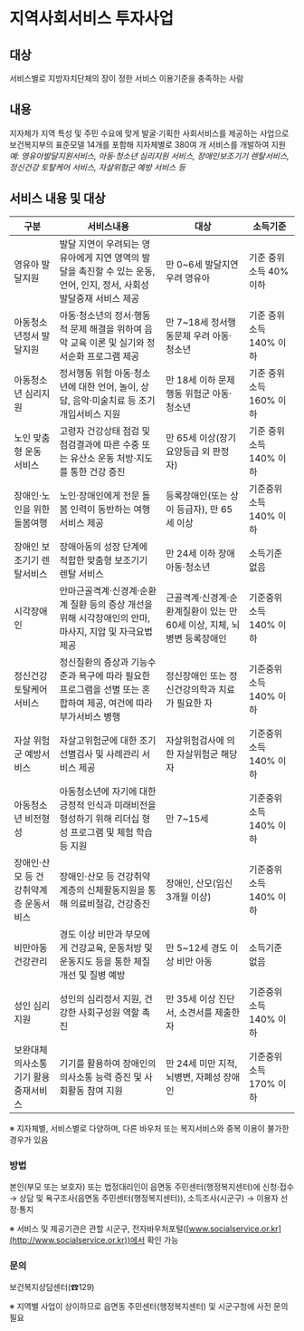 # 지역사회서비스 투자사업

## 대상
서비스별로 지방자치단체의 장이 정한 서비스 이용기준을 충족하는 사람

## 내용
지자체가 지역 특성 및 주민 수요에 맞게 발굴·기획한 사회서비스를 제공하는 사업으로 보건복지부의 표준모델 14개를 포함해 지자체별로 380여 개 서비스를 개발하여 지원
*예: 영유아발달지원서비스, 아동·청소년 심리지원 서비스, 장애인보조기기 렌탈서비스, 정신건강 토탈케어 서비스, 자살위험군 예방 서비스 등*

## 서비스 내용 및 대상

| 구분 | 서비스내용 | 대상 | 소득기준 |
| --- | --- | --- | --- |
| 영유아 발달지원 | 발달 지연이 우려되는 영유아에게 지연 영역의 발달을 촉진할 수 있는 운동, 언어, 인지, 정서, 사회성 발달중재 서비스 제공 | 만 0~6세 발달지연 우려 영유아 | 기준 중위소득 40% 이하 |
| 아동청소년정서 발달지원 | 아동·청소년의 정서·행동적 문제 해결을 위하여 음악 교육 이론 및 실기와 정서순화 프로그램 제공 | 만 7~18세 정서행동문제 우려 아동·청소년 | 기준 중위소득 140% 이하 |
| 아동청소년 심리지원 | 정서행동 위험 아동·청소년에 대한 언어, 놀이, 상담, 음악·미술치료 등 조기개입서비스 지원 | 만 18세 이하 문제 행동 위험군 아동·청소년 | 기준 중위소득 160% 이하 |
| 노인 맞춤형 운동 서비스 | 고령자 건강상태 점검 및 점검결과에 따른 수중 또는 유산소 운동 처방·지도를 통한 건강 증진 | 만 65세 이상(장기요양등급 외 판정자) | 기준 중위소득 140% 이하 |
| 장애인·노인을 위한 돌봄여행 | 노인·장애인에게 전문 돌봄 인력이 동반하는 여행 서비스 제공 | 등록장애인(또는 상이 등급자), 만 65세 이상 | 기준중위소득 140% 이하 |
| 장애인 보조기기 렌탈서비스 | 장애아동의 성장 단계에 적합한 맞춤형 보조기기 렌탈 서비스 | 만 24세 이하 장애 아동·청소년 | 소득기준 없음 |
| 시각장애인 | 안마근골격계·신경계·순환계 질환 등의 증상 개선을 위해 시각장애인의 안마, 마사지, 지압 및 자극요법 제공 | 근골격계·신경계·순환계질환이 있는 만 60세 이상, 지체, 뇌병변 등록장애인 | 기준중위소득 140% 이하 |
| 정신건강 토탈케어서비스           | 정신질환의 증상과 기능수준과 욕구에 따라 필요한 프로그램을 선별 또는 혼합하여 제공, 여건에 따라 부가서비스 병행 | 정신장애인 또는 정신건강의학과 치료가 필요한 자 | 기준중위소득 140% 이하 |
| 자살 위험군 예방서비스            | 자살고위험군에 대한 조기 선별검사 및 사례관리 서비스 제공        | 자살위험검사에 의한 자살위험군 해당자           | 기준중위소득 140% 이하 |
| 아동청소년 비전형성               | 아동청소년에 자기에 대한 긍정적 인식과 미래비전을 형성하기 위해 리더십 형성 프로그램 및 체험 학습 등 지원 | 만 7~15세                                     | 기준중위소득 140% 이하 |
| 장애인·산모 등 건강취약계층 운동서비스 | 장애인·산모 등 건강취약계층의 신체활동지원을 통해 의료비절감, 건강증진 | 장애인, 산모(임신 3개월 이상)                  | 기준중위소득 140% 이하 |
| 비만아동 건강관리                | 경도 이상 비만과 부모에게 건강교육, 운동처방 및 운동지도 등을 통한 체질개선 및 질병 예방 | 만 5~12세 경도 이상 비만 아동                  | 소득기준 없음          |
| 성인 심리지원                    | 성인의 심리정서 지원, 건강한 사회구성원 역할 촉진                 | 만 35세 이상 진단서, 소견서를 제출한 자         | 기준중위소득 140% 이하 |
| 보완대체 의사소통기기 활용 중재서비스 | 기기를 활용하여 장애인의 의사소통 능력 증진 및 사회활동 참여 지원 | 만 24세 미만 지적, 뇌병변, 자폐성 장애인       | 기준중위소득 170% 이하 |

※ 지자체별, 서비스별로 다양하며, 다른 바우처 또는 복지서비스와 중복 이용이 불가한 경우가 있음

### 방법
본인(부모 또는 보호자) 또는 법정대리인이 읍면동 주민센터(행정복지센터)에 신청·접수 → 상담 및 욕구조사(읍면동 주민센터(행정복지센터)), 소득조사(시군구) → 이용자 선정·통지

※ 서비스 및 제공기관은 관할 시군구, 전자바우처포털([www.socialservice.or.kr](http://www.socialservice.or.kr))에서 확인 가능

### 문의
보건복지상담센터(☎129)

※ 지역별 사업이 상이하므로 읍면동 주민센터(행정복지센터) 및 시군구청에 사전 문의 필요